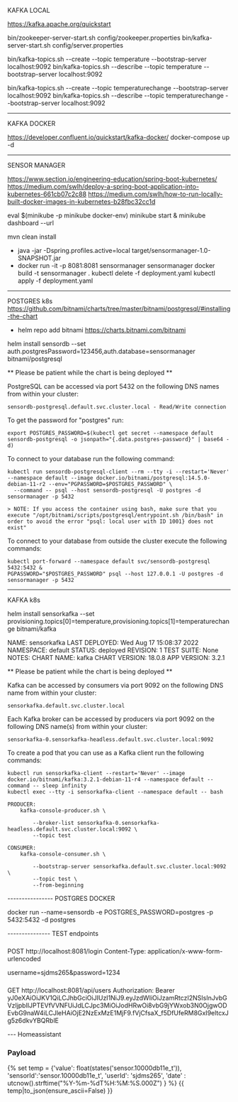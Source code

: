 KAFKA LOCAL

https://kafka.apache.org/quickstart

bin/zookeeper-server-start.sh config/zookeeper.properties
bin/kafka-server-start.sh config/server.properties

bin/kafka-topics.sh --create --topic temperature --bootstrap-server localhost:9092
bin/kafka-topics.sh --describe --topic temperature --bootstrap-server localhost:9092

bin/kafka-topics.sh --create --topic temperaturechange --bootstrap-server localhost:9092
bin/kafka-topics.sh --describe --topic temperaturechange --bootstrap-server localhost:9092

---

KAFKA DOCKER

https://developer.confluent.io/quickstart/kafka-docker/
docker-compose up -d


---

SENSOR MANAGER


https://www.section.io/engineering-education/spring-boot-kubernetes/
https://medium.com/swlh/deploy-a-spring-boot-application-into-kubernetes-661cb07c2c88
https://medium.com/swlh/how-to-run-locally-built-docker-images-in-kubernetes-b28fbc32cc1d

eval $(minikube -p minikube docker-env)
minikube start & minikube dashboard --url

mvn clean install
- java -jar -Dspring.profiles.active=local target/sensormanager-1.0-SNAPSHOT.jar
- docker run -it -p 8081:8081 sensormanager  sensormanager
docker build -t sensormanager .
kubectl delete -f deployment.yaml
kubectl apply -f deployment.yaml

---

POSTGRES k8s
https://github.com/bitnami/charts/tree/master/bitnami/postgresql/#installing-the-chart
- helm repo add bitnami https://charts.bitnami.com/bitnami

helm install sensordb --set auth.postgresPassword=123456,auth.database=sensormanager bitnami/postgresql

** Please be patient while the chart is being deployed **

PostgreSQL can be accessed via port 5432 on the following DNS names from within your cluster:

    sensordb-postgresql.default.svc.cluster.local - Read/Write connection

To get the password for "postgres" run:

    export POSTGRES_PASSWORD=$(kubectl get secret --namespace default sensordb-postgresql -o jsonpath="{.data.postgres-password}" | base64 -d)

To connect to your database run the following command:

    kubectl run sensordb-postgresql-client --rm --tty -i --restart='Never' --namespace default --image docker.io/bitnami/postgresql:14.5.0-debian-11-r2 --env="PGPASSWORD=$POSTGRES_PASSWORD" \
      --command -- psql --host sensordb-postgresql -U postgres -d sensormanager -p 5432

    > NOTE: If you access the container using bash, make sure that you execute "/opt/bitnami/scripts/postgresql/entrypoint.sh /bin/bash" in order to avoid the error "psql: local user with ID 1001} does not exist"

To connect to your database from outside the cluster execute the following commands:

    kubectl port-forward --namespace default svc/sensordb-postgresql 5432:5432 &
    PGPASSWORD="$POSTGRES_PASSWORD" psql --host 127.0.0.1 -U postgres -d sensormanager -p 5432

---
KAFKA k8s

helm install sensorkafka --set provisioning.topics[0]=temperature,provisioning.topics[1]=temperaturechange bitnami/kafka

NAME: sensorkafka
LAST DEPLOYED: Wed Aug 17 15:08:37 2022
NAMESPACE: default
STATUS: deployed
REVISION: 1
TEST SUITE: None
NOTES:
CHART NAME: kafka
CHART VERSION: 18.0.8
APP VERSION: 3.2.1

** Please be patient while the chart is being deployed **

Kafka can be accessed by consumers via port 9092 on the following DNS name from within your cluster:

    sensorkafka.default.svc.cluster.local

Each Kafka broker can be accessed by producers via port 9092 on the following DNS name(s) from within your cluster:

    sensorkafka-0.sensorkafka-headless.default.svc.cluster.local:9092

To create a pod that you can use as a Kafka client run the following commands:

    kubectl run sensorkafka-client --restart='Never' --image docker.io/bitnami/kafka:3.2.1-debian-11-r4 --namespace default --command -- sleep infinity
    kubectl exec --tty -i sensorkafka-client --namespace default -- bash

    PRODUCER:
        kafka-console-producer.sh \
            
            --broker-list sensorkafka-0.sensorkafka-headless.default.svc.cluster.local:9092 \
            --topic test

    CONSUMER:
        kafka-console-consumer.sh \
            
            --bootstrap-server sensorkafka.default.svc.cluster.local:9092 \
            --topic test \
            --from-beginning

---------------- POSTGRES DOCKER

docker run --name=sensordb -e POSTGRES_PASSWORD=postgres -p 5432:5432 -d postgres 

--------------- TEST endpoints

###
POST http://localhost:8081/login
Content-Type: application/x-www-form-urlencoded

username=sjdms265&password=1234


###
GET http://localhost:8081/api/users
Authorization: Bearer yJ0eXAiOiJKV1QiLCJhbGciOiJIUzI1NiJ9.eyJzdWIiOiJzamRtczI2NSIsInJvbGVzIjpbIlJPTEVfVVNFUiJdLCJpc3MiOiJodHRwOi8vbG9jYWxob3N0OjgwODEvbG9naW4iLCJleHAiOjE2NzExMzE1MjF9.fVjCfsaX_f5DfUfeRM8GxI9eltcxJg5z6dkvYBQRblE


--- Homeassistant 

### Payload
{% set temp = {'value': float(states('sensor.10000db11e_t')), 'sensorId':'sensor.10000db11e_t', 'userId': 'sjdms265', 'date' : utcnow().strftime("%Y-%m-%dT%H:%M:%S.000Z") } %}  {{ temp|to_json(ensure_ascii=False) }}
